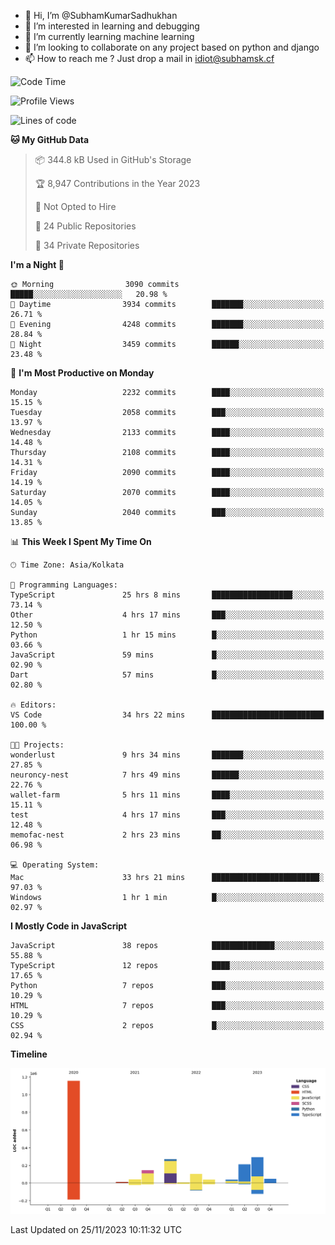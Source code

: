 - 👋 Hi, I’m @SubhamKumarSadhukhan
- 👀 I’m interested in learning and debugging
- 🌱 I’m currently learning machine learning
- 💞️ I’m looking to collaborate on any project based on python and django
- 📫 How to reach me ?
      Just drop a mail in idiot@subhamsk.cf

<!---
SubhamKumarSadhukhan/SubhamKumarSadhukhan is a ✨ special ✨ repository because its `README.md` (this file) appears on your GitHub profile.
You can click the Preview link to take a look at your changes.
--->


<!--START_SECTION:waka-->
![Code Time](http://img.shields.io/badge/Code%20Time-1%2C724%20hrs%2039%20mins-blue)

![Profile Views](http://img.shields.io/badge/Profile%20Views-0-blue)

![Lines of code](https://img.shields.io/badge/From%20Hello%20World%20I%27ve%20Written-2.4%20million%20lines%20of%20code-blue)

**🐱 My GitHub Data** 

> 📦 344.8 kB Used in GitHub's Storage 
 > 
> 🏆 8,947 Contributions in the Year 2023
 > 
> 🚫 Not Opted to Hire
 > 
> 📜 24 Public Repositories 
 > 
> 🔑 34 Private Repositories 
 > 
**I'm a Night 🦉** 

```text
🌞 Morning                3090 commits        █████░░░░░░░░░░░░░░░░░░░░   20.98 % 
🌆 Daytime                3934 commits        ███████░░░░░░░░░░░░░░░░░░   26.71 % 
🌃 Evening                4248 commits        ███████░░░░░░░░░░░░░░░░░░   28.84 % 
🌙 Night                  3459 commits        ██████░░░░░░░░░░░░░░░░░░░   23.48 % 
```
📅 **I'm Most Productive on Monday** 

```text
Monday                   2232 commits        ████░░░░░░░░░░░░░░░░░░░░░   15.15 % 
Tuesday                  2058 commits        ███░░░░░░░░░░░░░░░░░░░░░░   13.97 % 
Wednesday                2133 commits        ████░░░░░░░░░░░░░░░░░░░░░   14.48 % 
Thursday                 2108 commits        ████░░░░░░░░░░░░░░░░░░░░░   14.31 % 
Friday                   2090 commits        ████░░░░░░░░░░░░░░░░░░░░░   14.19 % 
Saturday                 2070 commits        ████░░░░░░░░░░░░░░░░░░░░░   14.05 % 
Sunday                   2040 commits        ███░░░░░░░░░░░░░░░░░░░░░░   13.85 % 
```


📊 **This Week I Spent My Time On** 

```text
🕑︎ Time Zone: Asia/Kolkata

💬 Programming Languages: 
TypeScript               25 hrs 8 mins       ██████████████████░░░░░░░   73.14 % 
Other                    4 hrs 17 mins       ███░░░░░░░░░░░░░░░░░░░░░░   12.50 % 
Python                   1 hr 15 mins        █░░░░░░░░░░░░░░░░░░░░░░░░   03.66 % 
JavaScript               59 mins             █░░░░░░░░░░░░░░░░░░░░░░░░   02.90 % 
Dart                     57 mins             █░░░░░░░░░░░░░░░░░░░░░░░░   02.80 % 

🔥 Editors: 
VS Code                  34 hrs 22 mins      █████████████████████████   100.00 % 

🐱‍💻 Projects: 
wonderlust               9 hrs 34 mins       ███████░░░░░░░░░░░░░░░░░░   27.85 % 
neuroncy-nest            7 hrs 49 mins       ██████░░░░░░░░░░░░░░░░░░░   22.76 % 
wallet-farm              5 hrs 11 mins       ████░░░░░░░░░░░░░░░░░░░░░   15.11 % 
test                     4 hrs 17 mins       ███░░░░░░░░░░░░░░░░░░░░░░   12.48 % 
memofac-nest             2 hrs 23 mins       ██░░░░░░░░░░░░░░░░░░░░░░░   06.98 % 

💻 Operating System: 
Mac                      33 hrs 21 mins      ████████████████████████░   97.03 % 
Windows                  1 hr 1 min          █░░░░░░░░░░░░░░░░░░░░░░░░   02.97 % 
```

**I Mostly Code in JavaScript** 

```text
JavaScript               38 repos            ██████████████░░░░░░░░░░░   55.88 % 
TypeScript               12 repos            ████░░░░░░░░░░░░░░░░░░░░░   17.65 % 
Python                   7 repos             ███░░░░░░░░░░░░░░░░░░░░░░   10.29 % 
HTML                     7 repos             ███░░░░░░░░░░░░░░░░░░░░░░   10.29 % 
CSS                      2 repos             █░░░░░░░░░░░░░░░░░░░░░░░░   02.94 % 
```



**Timeline**

![Lines of Code chart](https://raw.githubusercontent.com/SubhamKumarSadhukhan/SubhamKumarSadhukhan/main/assets/bar_graph.png)


 Last Updated on 25/11/2023 10:11:32 UTC
<!--END_SECTION:waka-->
